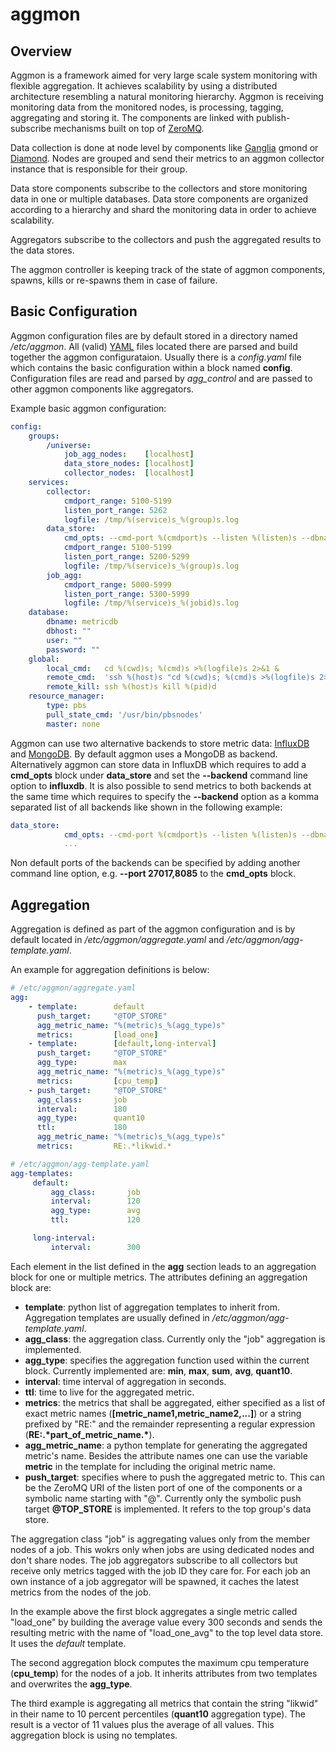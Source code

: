 # aggmon

## Overview

Aggmon is a framework aimed for very large scale system monitoring with flexible aggregation. It achieves scalability by using a distributed architecture resembling a natural monitoring hierarchy. Aggmon is receiving monitoring data from the monitored nodes, is processing, tagging, aggregating and storing it. The components are linked with publish-subscribe mechanisms built on top of [ZeroMQ](https://en.wikipedia.org/wiki/ZeroMQ).

Data collection is done at node level by components like [Ganglia](https://en.wikipedia.org/wiki/Ganglia_(software)) gmond or [Diamond](http://diamond.readthedocs.io/en/latest/). Nodes are grouped and send their metrics to an aggmon collector instance that is responsible for their group. 

Data store components subscribe to the collectors and store monitoring data in one or multiple databases. Data store components are organized according to a hierarchy and shard the monitoring data in order to achieve scalability.

Aggregators subscribe to the collectors and push the aggregated results to the data stores.

The aggmon controller is keeping track of the state of aggmon components, spawns, kills or re-spawns them in case of failure.

## Basic Configuration
Aggmon configuration files are by default stored in a directory named _/etc/aggmon_. All (valid) [YAML](https://en.wikipedia.org/wiki/YAML) files located there are
parsed and build together the aggmon configurataion. Usually there is a _config.yaml_ file which contains the basic
configuration within a block named __config__. Configuration files are read and parsed by _agg_control_ and are passed to
other aggmon components like aggregators.

Example basic aggmon configuration:

```yaml
config:
    groups:
        /universe:
            job_agg_nodes:    [localhost]
            data_store_nodes: [localhost]
            collector_nodes:  [localhost]
    services:
        collector:
            cmdport_range: 5100-5199
            listen_port_range: 5262
            logfile: /tmp/%(service)s_%(group)s.log
        data_store:
            cmd_opts: --cmd-port %(cmdport)s --listen %(listen)s --dbname %(dbname)s --host %(dbhost)s --group %(group_path)s --dispatcher %(dispatcher)s --backend mongodb,influxdb %(msgbus_opts)s
            cmdport_range: 5100-5199                                                                                                                                                            
            listen_port_range: 5200-5299                                                                                                                                                        
            logfile: /tmp/%(service)s_%(group)s.log                                                                                                                                             
        job_agg:                                                                                                                                                                                
            cmdport_range: 5000-5999                                                                                                                                                            
            listen_port_range: 5300-5999                                                                                                                                                        
            logfile: /tmp/%(service)s_%(jobid)s.log                                                                                                                                             
    database:                                                                                                                                                                                   
        dbname: metricdb                                                                                                                                                                        
        dbhost: ""                                                                                                                                                       
        user: ""                                                                                                                                                                                
        password: ""                                                                                                                                                                            
    global:                                                                                                                                                                                     
        local_cmd:   cd %(cwd)s; %(cmd)s >%(logfile)s 2>&1 &                                                                                                                                    
        remote_cmd:  'ssh %(host)s "cd %(cwd)s; %(cmd)s >%(logfile)s 2>&1 &"'                                                                                                                   
        remote_kill: ssh %(host)s kill %(pid)d                                                                                                                                                  
    resource_manager:                                                                                                                                                                           
        type: pbs                                                                                                                                                                               
        pull_state_cmd: '/usr/bin/pbsnodes'                                                                                                      
        master: none
```

Aggmon can use two alternative backends to store metric data: [InfluxDB](https://en.wikipedia.org/wiki/InfluxDB) and [MongoDB](https://en.wikipedia.org/wiki/MongoDB).
By default aggmon uses a MongoDB as backend. Alternatively aggmon can store data in InfluxDB which requires to add
a __cmd_opts__ block under __data_store__ and set the __--backend__ command line option to __influxdb__. It is also
possible to send metrics to both backends at the same time which requires to specify the __--backend__ option as a
komma separated list of all backends like shown in the following example:

```yaml
data_store:
            cmd_opts: --cmd-port %(cmdport)s --listen %(listen)s --dbname %(dbname)s --host %(dbhost)s --group %(group_path)s --dispatcher %(dispatcher)s --backend mongodb,influxdb %(msgbus_opts)s
            ...
```        

Non default ports of the backends can be specified by adding another command line option, e.g. __--port 27017,8085__ to the
__cmd_opts__ block.



## Aggregation

Aggregation is defined as part of the aggmon configuration and is by default located in _/etc/aggmon/aggregate.yaml_ and
_/etc/aggmon/agg-template.yaml_.

An example for aggregation definitions is below:

```yaml
# /etc/aggmon/aggregate.yaml
agg:
    - template:        default
      push_target:     "@TOP_STORE"
      agg_metric_name: "%(metric)s_%(agg_type)s"
      metrics:         [load_one]
    - template:        [default,long-interval]
      push_target:     "@TOP_STORE"
      agg_type:        max
      agg_metric_name: "%(metric)s_%(agg_type)s"
      metrics:         [cpu_temp]
    - push_target:     "@TOP_STORE"
      agg_class:       job
      interval:        180
      agg_type:        quant10
      ttl:             180
      agg_metric_name: "%(metric)s_%(agg_type)s"
      metrics:         RE:.*likwid.*
```
```yaml
# /etc/aggmon/agg-template.yaml
agg-templates:
     default:
         agg_class:       job
         interval:        120
         agg_type:        avg
         ttl:             120

     long-interval:
         interval:        300
```

Each element in the list defined in the __agg__ section leads to an aggregation block for one or multiple metrics. The attributes defining an aggregation block are:
- __template__: python list of aggregation templates to inherit from. Aggregation templates are usually defined in _/etc/aggmon/agg-template.yaml_.
- __agg_class__: the aggregation class. Currently only the "job" aggregation is implemented.
- __agg_type__: specifies the aggregation function used within the current block. Currently implemented are: __min__, __max__, __sum__, __avg__, __quant10__.
- __interval__: time interval of aggregation in seconds.
- __ttl__: time to live for the aggregated metric.
- __metrics__: the metrics that shall be aggregated, either specified as a list of exact metric
names (__[metric_name1,metric_name2,...]__) or a string prefixed by "RE:" and the remainder representing a regular expression (__RE:.\*part_of_metric_name.\*__).
- __agg_metric_name__: a python template for generating the aggregated metric's name. Besides the attribute names one can use the variable __metric__ in the template for including the original metric name.
- __push_target__: specifies where to push the aggregated metric to. This can be the ZeroMQ URI of the listen port of one of the components or a symbolic name starting with "@". Currently only the symbolic push target __@TOP_STORE__ is implemented. It refers to the top group's data store.

The aggregation class "job" is aggregating values only from the member nodes of a job. This wokrs only when jobs are using dedicated nodes and don't share nodes. The job aggregators subscribe to all collectors but receive only metrics tagged with the job ID they care for. For each job an own instance of a job aggregator will be spawned, it caches the latest metrics from the nodes of the job.

In the example above the first block aggregates a single metric called "load_one" by building the average value every 
300 seconds and sends the resulting metric with the name of "load_one_avg" to the top level data store. It uses the _default_ template.

The second aggregation block computes the maximum cpu temperature (__cpu_temp__) for the nodes of a job. It inherits attributes from two templates and overwrites the __agg_type__.

The third example is aggregating all metrics that contain the string "likwid" in their name to 10 percent percentiles (__quant10__ aggregation type). The result is a vector of 11 values plus the average of all values. This aggregation block is using no templates.
